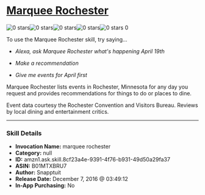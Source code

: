 # [Marquee Rochester](http://alexa.amazon.com/#skills/amzn1.ask.skill.8cf23a4e-9391-4f76-b931-49d50a29fa37)
![0 stars](../../images/ic_star_border_black_18dp_1x.png)![0 stars](../../images/ic_star_border_black_18dp_1x.png)![0 stars](../../images/ic_star_border_black_18dp_1x.png)![0 stars](../../images/ic_star_border_black_18dp_1x.png)![0 stars](../../images/ic_star_border_black_18dp_1x.png) 0

To use the Marquee Rochester skill, try saying...

* *Alexa, ask Marquee Rochester what's happening April 19th*

* *Make a recommendation*

* *Give me events for April first*

Marquee Rochester lists events in Rochester, Minnesota for any day you request and provides recommendations for things to do or places to dine.

Event data courtesy the Rochester Convention and Visitors Bureau. Reviews by local dining and entertainment critics.

***

### Skill Details

* **Invocation Name:** marquee rochester
* **Category:** null
* **ID:** amzn1.ask.skill.8cf23a4e-9391-4f76-b931-49d50a29fa37
* **ASIN:** B01MTXBRU7
* **Author:** Snapptuit
* **Release Date:** December 7, 2016 @ 03:49:12
* **In-App Purchasing:** No
